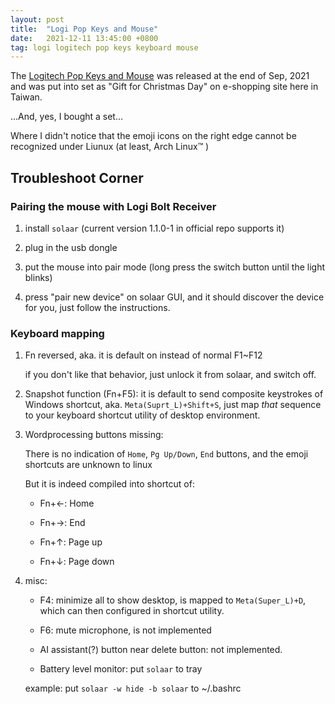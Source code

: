 ```yaml
---
layout: post
title:  "Logi Pop Keys and Mouse"
date:   2021-12-11 13:45:00 +0800
tag: logi logitech pop keys keyboard mouse
---
```


The [Logitech Pop Keys and Mouse](https://www.logitech.com/en-us/products/keyboards/pop-keys-wireless-mechanical.html) was released at the end of Sep, 2021 and was put into set as "Gift for Christmas Day" on e-shopping site here in Taiwan.

...And, yes, I bought a set...

Where I didn't notice that the emoji icons on the right edge cannot be recognized under Liunux (at least, Arch Linux™️ )

## Troubleshoot Corner

### Pairing the mouse with Logi Bolt Receiver

1. install `solaar` (current version 1.1.0-1 in official repo supports it)

2. plug in the usb dongle

3. put the mouse into pair mode (long press the switch button until the light blinks)

4. press "pair new device" on solaar GUI, and it should discover the device for you, just follow the instructions.

### Keyboard mapping

1. Fn reversed, aka. it is default on instead of normal F1~F12

    if you don't like that behavior, just unlock it from solaar, and switch off.

2. Snapshot function (Fn+F5): it is default to send composite keystrokes of Windows shortcut, aka. `Meta(Suprt_L)+Shift+S`, just map _that_ sequence to your keyboard shortcut utility of desktop environment.

3. Wordprocessing buttons missing:

    There is no indication of `Home`, `Pg Up/Down`, `End` buttons, and the emoji shortcuts are unknown to linux

    But it is indeed compiled into shortcut of:

    - Fn+←: Home

    - Fn+→: End

    - Fn+↑: Page up

    - Fn+↓: Page down

4. misc:

    - F4: minimize all to show desktop, is mapped to `Meta(Super_L)+D`, which can then configured in shortcut utility.

    - F6: mute microphone, is not implemented

    - AI assistant(?) button near delete button: not implemented.

    - Battery level monitor: put `solaar` to tray

    example: put `solaar -w hide -b solaar` to ~/.bashrc